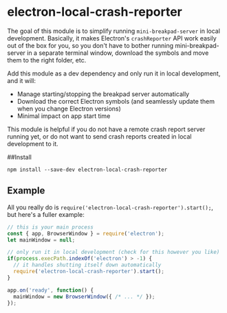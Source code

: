 # electron-local-crash-reporter

The goal of this module is to simplify running `mini-breakpad-server` in local development. Basically, it makes Electron's `crashReporter` API work easily out of the box for you, so you don't have to bother running mini-breakpad-server in a separate terminal window, download the symbols and move them to the right folder, etc.

Add this module as a dev dependency and only run it in local development, and it will:

- Manage starting/stopping the breakpad server automatically
- Download the correct Electron symbols (and seamlessly update them when you change Electron versions)
- Minimal impact on app start time

This module is helpful if you do not have a remote crash report server running yet, or do not want to send crash reports created in local development to it.

##Install
```
npm install --save-dev electron-local-crash-reporter
```

## Example
All you really do is `require('electron-local-crash-reporter').start();`, but here's a fuller example:

```javascript
// this is your main process
const { app, BrowserWindow } = require('electron');
let mainWindow = null;

// only run it in local development (check for this however you like)
if(process.execPath.indexOf('electron') > -1) {
  // it handles shutting itself down automatically
  require('electron-local-crash-reporter').start();
}

app.on('ready', function() {
  mainWindow = new BrowserWindow({ /* ... */ });
});

```
